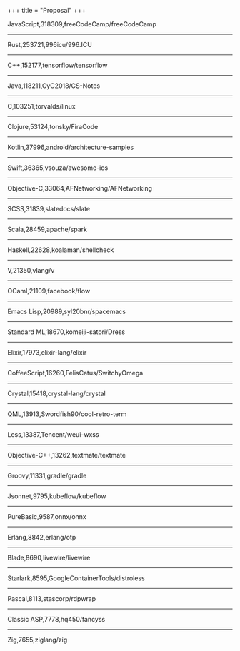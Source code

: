 +++
title = "Proposal"
+++

JavaScript,318309,freeCodeCamp/freeCodeCamp

---

Rust,253721,996icu/996.ICU

---

C++,152177,tensorflow/tensorflow

---

Java,118211,CyC2018/CS-Notes

---

C,103251,torvalds/linux

---

Clojure,53124,tonsky/FiraCode

---

Kotlin,37996,android/architecture-samples

---

Swift,36365,vsouza/awesome-ios

---

Objective-C,33064,AFNetworking/AFNetworking

---

SCSS,31839,slatedocs/slate

---

Scala,28459,apache/spark

---

Haskell,22628,koalaman/shellcheck

---

V,21350,vlang/v

---

OCaml,21109,facebook/flow

---

Emacs Lisp,20989,syl20bnr/spacemacs

---

Standard ML,18670,komeiji-satori/Dress

---

Elixir,17973,elixir-lang/elixir

---

CoffeeScript,16260,FelisCatus/SwitchyOmega

---

Crystal,15418,crystal-lang/crystal

---

QML,13913,Swordfish90/cool-retro-term

---

Less,13387,Tencent/weui-wxss

---

Objective-C++,13262,textmate/textmate

---

Groovy,11331,gradle/gradle

---

Jsonnet,9795,kubeflow/kubeflow

---

PureBasic,9587,onnx/onnx

---

Erlang,8842,erlang/otp

---

Blade,8690,livewire/livewire

---

Starlark,8595,GoogleContainerTools/distroless

---

Pascal,8113,stascorp/rdpwrap

---

Classic ASP,7778,hq450/fancyss

---

Zig,7655,ziglang/zig
